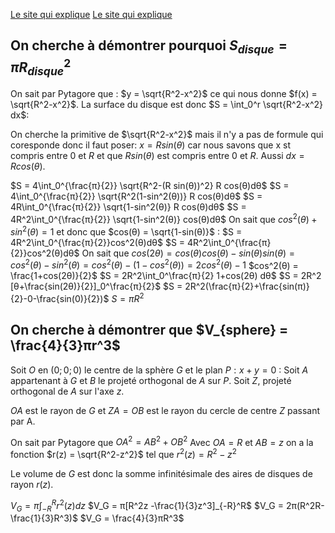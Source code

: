 [Le site qui explique](https://www.mathweb.fr/euclide/2019/05/18/pourquoi-laire-dun-disque-est-egale-a-pi-r2/)
[Le site qui explique](https://www.mathweb.fr/euclide/2020/10/10/pourquoi-le-volume-dune-sphere-est-egal-a-frac43pi-r3-explications-avec-les-integrales/)

## On cherche à démontrer pourquoi $S_{disque} = πR_{disque}^2$

On sait par Pytagore que : $y = \sqrt{R^2-x^2}$ ce qui nous donne $f(x) = \sqrt{R^2-x^2}$.
La surface du disque est donc $S = \int_0^r \sqrt{R^2-x^2} dx$:

On cherche la primitive de $\sqrt{R^2-x^2}$ mais il n'y a pas de formule qui coresponde donc il faut poser: $x = R sin(θ)$ car nous savons que x st compris entre $0$ et $R$ et que $R sin(θ)$ est compris entre $0$ et $R$.
Aussi $dx = R cos(θ)$.

$S = 4\int_0^{\frac{π}{2}} \sqrt{R^2-(R sin(θ))^2} R  cos(θ)dθ$
$S = 4\int_0^{\frac{π}{2}} \sqrt{R^2(1-sin^2(θ))} R cos(θ)dθ$
$S = 4R\int_0^{\frac{π}{2}} \sqrt{1-sin^2(θ)} R cos(θ)dθ$
$S = 4R^2\int_0^{\frac{π}{2}} \sqrt{1-sin^2(θ)} cos(θ)dθ$
On sait que $cos^2(θ) + sin^2(θ) = 1$ et donc que $cos(θ) = \sqrt{1-sin(θ)}$ :
$S = 4R^2\int_0^{\frac{π}{2}}cos^2(θ)dθ$
$S = 4R^2\int_0^{\frac{π}{2}}cos^2(θ)dθ$
On sait que $cos(2θ) = cos(θ)cos(θ)-sin(θ)sin(θ) = cos^2(θ) -sin^2(θ)  = cos^2(θ)-(1-cos^2(θ)) = 2cos^2(θ)-1$
$cos^2(θ) = \frac{1+cos(2θ)}{2}$
$S = 2R^2\int_0^\frac{π}{2} 1+cos(2θ) dθ$
$S = 2R^2 [θ+\frac{sin(2θ)}{2}]_0^\frac{π}{2}$
$S = 2R^2(\frac{π}{2}+\frac{sin(π)}{2}-0-\frac{sin(0)}{2})$
$S = πR^2$

## On cherche à démontrer que $V_{sphere} = \frac{4}{3}πr^3$

Soit $O$ en $(0;0;0)$ le centre de la sphère $G$ et le plan $P : x+y=0$ :
Soit $A$ appartenant à $G$ et $B$ le projeté orthogonal de $A$ sur $P$.
Soit $Z$, projeté orthogonal de $A$ sur l'axe $z$.

$OA$ est le rayon de $G$ et $ZA = OB$ est le rayon du cercle de centre $Z$ passant par A.

On sait par Pytagore que $OA^2 = AB^2 + OB^2$
Avec $OA=R$ et $AB = z$ on a la fonction $r(z) = \sqrt{R^2-z^2}$ tel que $r^2(z) = R^2 - z^2$

Le volume de $G$ est donc la somme infinitésimale des aires de disques de rayon $r(z)$.

$V_G = π\int_{-R}^R r^2(z) dz$
$V_G = π[R^2z -\frac{1}{3}z^3]_{-R}^R$
$V_G = 2π(R^2R-\frac{1}{3}R^3)$
$V_G = \frac{4}{3}πR^3$ 